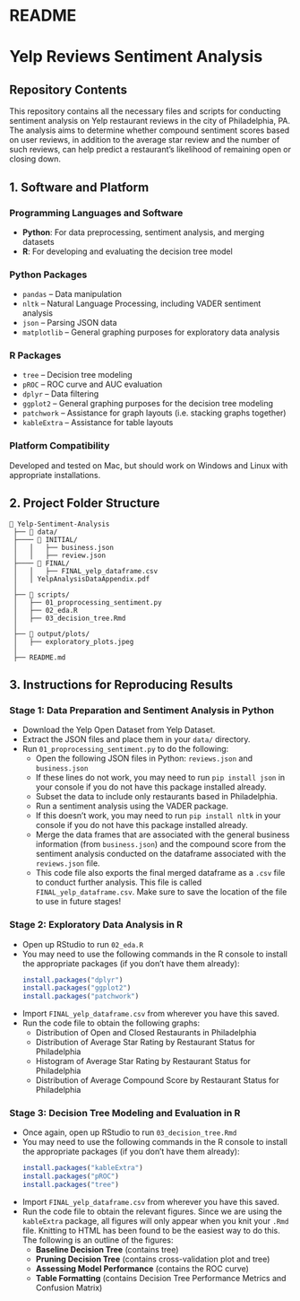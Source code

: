 # README
# Yelp Reviews Sentiment Analysis

## Repository Contents
This repository contains all the necessary files and scripts for conducting sentiment analysis on Yelp restaurant reviews in the city of Philadelphia, PA. The analysis aims to determine whether compound sentiment scores based on user reviews, in addition to the average star review and the number of such reviews, can help predict a restaurant’s likelihood of remaining open or closing down.

## 1. Software and Platform

### Programming Languages and Software
- **Python**: For data preprocessing, sentiment analysis, and merging datasets
- **R**: For developing and evaluating the decision tree model

### Python Packages
- `pandas` – Data manipulation
- `nltk` – Natural Language Processing, including VADER sentiment analysis
- `json` – Parsing JSON data
- `matplotlib` – General graphing purposes for exploratory data analysis

### R Packages
- `tree` – Decision tree modeling
- `pROC` – ROC curve and AUC evaluation
- `dplyr` – Data filtering
- `ggplot2` – General graphing purposes for the decision tree modeling
- `patchwork` – Assistance for graph layouts (i.e. stacking graphs together)
- `kableExtra` – Assistance for table layouts 

### Platform Compatibility
Developed and tested on Mac, but should work on Windows and Linux with appropriate installations.

## 2. Project Folder Structure

```
📂 Yelp-Sentiment-Analysis  
 ├── 📂 data/  
 ├──── 📂 INITIAL/
 │   │   ├── business.json  
 │   │   ├── review.json  
 ├──── 📂 FINAL/
 │   │   ├── FINAL_yelp_dataframe.csv  
 │   │ YelpAnalysisDataAppendix.pdf
 │  
 ├── 📂 scripts/  
 │   ├── 01_proprocessing_sentiment.py  
 │   ├── 02_eda.R
 │   ├── 03_decision_tree.Rmd
 │  
 ├── 📂 output/plots/  
 │   ├── exploratory_plots.jpeg
 │  
 ├── README.md   
```



## 3. Instructions for Reproducing Results

### Stage 1: Data Preparation and Sentiment Analysis in Python
- Download the Yelp Open Dataset from Yelp Dataset.
- Extract the JSON files and place them in your `data/` directory.
- Run `01_proprocessing_sentiment.py` to do the following:
  - Open the following JSON files in Python: `reviews.json` and `business.json`
  - If these lines do not work, you may need to run `pip install json` in your console if you do not have this package installed already.
  - Subset the data to include only restaurants based in Philadelphia.
  - Run a sentiment analysis using the VADER package.
  - If this doesn’t work, you may need to run `pip install nltk` in your console if you do not have this package installed already.
  - Merge the data frames that are associated with the general business information (from `business.json`) and the compound score from the sentiment analysis conducted on the dataframe associated with the `reviews.json` file. 
  - This code file also exports the final merged dataframe as a `.csv` file to conduct further analysis. This file is called `FINAL_yelp_dataframe.csv`. Make sure to save the location of the file to use in future stages!

### Stage 2: Exploratory Data Analysis in R
- Open up RStudio to run `02_eda.R`
- You may need to use the following commands in the R console to install the appropriate packages (if you don’t have them already):
  ```r
  install.packages("dplyr")
  install.packages("ggplot2")
  install.packages("patchwork")
  ```
- Import `FINAL_yelp_dataframe.csv` from wherever you have this saved.
- Run the code file to obtain the following graphs:
  - Distribution of Open and Closed Restaurants in Philadelphia
  - Distribution of Average Star Rating by Restaurant Status for Philadelphia
  - Histogram of Average Star Rating by Restaurant Status for Philadelphia
  - Distribution of Average Compound Score by Restaurant Status for Philadelphia

### Stage 3: Decision Tree Modeling and Evaluation in R
- Once again, open up RStudio to run `03_decision_tree.Rmd`
- You may need to use the following commands in the R console to install the appropriate packages (if you don’t have them already):
  ```r
  install.packages("kableExtra")
  install.packages("pROC")
  install.packages("tree")
  ```
- Import `FINAL_yelp_dataframe.csv` from wherever you have this saved.
- Run the code file to obtain the relevant figures. Since we are using the `kableExtra` package, all figures will only appear when you knit your `.Rmd` file. Knitting to HTML has been found to be the easiest way to do this. The following is an outline of the figures:
  - **Baseline Decision Tree** (contains tree)
  - **Pruning Decision Tree** (contains cross-validation plot and tree)
  - **Assessing Model Performance** (contains the ROC curve)
  - **Table Formatting** (contains Decision Tree Performance Metrics and Confusion Matrix)

